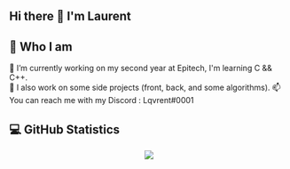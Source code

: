 ## Hi there 👋 I'm Laurent
## 🤔 Who I am
🔭 I’m currently working on my second year at Epitech, I'm learning C && C++.  
🌱 I also work on some side projects (front, back, and some algorithms).
📫 You can reach me with my Discord : Lqvrent#0001  

## 💻 GitHub Statistics
<p align="center">
    <image src="https://github-readme-stats-zeta-wine.vercel.app/api?username=Lqvrent&count_private=true&show_icons=true&theme=tokyonight&hide_title=true&include_all_commits=true"><br>
</p>
  
<!--
**Lqvrent/Lqvrent** is a ✨ _special_ ✨ repository because its `README.md` (this file) appears on your GitHub profile.

Here are some ideas to get you started:

- 🔭 I’m currently working on ...
- 🌱 I’m currently learning ...
- 👯 I’m looking to collaborate on ...
- 🤔 I’m looking for help with ...
- 💬 Ask me about ...
- 📫 How to reach me: ...
- 😄 Pronouns: ...
- ⚡ Fun fact: ...
-->

